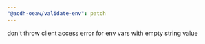 ```yaml
---
"@acdh-oeaw/validate-env": patch
---
```


don't throw client access error for env vars with empty string value
